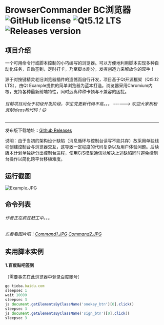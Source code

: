# BrowserCommander BC浏览器 ![GitHub license](https://img.shields.io/badge/license-BSD--2--Clause-blue) ![Qt5.12 LTS](https://img.shields.io/badge/Qt-5.12%20LTS-orange) ![Releases version](https://img.shields.io/github/v/release/yqs112358/BrowserCommander?color=green&include_prereleases)
## 项目介绍
一个可用命令行或脚本控制的小巧编写的浏览器。可以方便地利用脚本实现多种自动化任务，自动签到，定时打卡，乃至脚本刷分，发挥创造力来解放你的双手！

源于对按键精灵老旧浏览器插件的遗憾而自行开发，项目基于Qt开源框架（Qt5.12 LTS），由Qt Example提供的简单浏览器为蓝本打造。浏览器采用Chromium内核，支持各种最新前端特性，同时远离种种卡顿与不兼容的困扰。

###### 目前项目尚处于初级开发阶段，学生党更新代码不易。。。   ------> 欢迎大家积极贡献ideas和代码！:smiley:
------------
发布版下载地址：[Github Releases](https://github.com/yqs112358/BrowserCommander/releases "Github Release")

说明：由于当初的架构设计缺陷（消息循环与控制台读写不能共存）故采用单独线程创建控制台与浏览器交互，这导致一定程度的代码复杂以及用户体验问题。后续版本计划单独拆分出控制台进程，使用C/S模型通信以解决上述缺陷同时避免控制台操作以简化跨平台移植难度。

## 运行截图
![Example.JPG](https://i.loli.net/2020/03/10/x1z5dawZnlvDKE6.jpg)

## 命令列表
######  作者正在疯狂赶工中。。。
###### 先看看图片吧：[Command1.JPG](https://i.loli.net/2020/03/12/EdYiUc8K2MSkIoh.jpg "Command1.JPG")  [Command2.JPG](https://i.loli.net/2020/03/12/bDVLhIcs4mzTnkU.jpg "Command2.JPG")

## 实用脚本实例
#### 1.百度贴吧签到
（需要事先在此浏览器中登录百度账号）
```javascript
go tieba.baidu.com
sleepsec 1
wait 10000
sleepsec 3
js document.getElementsByClassName('onekey_btn')[0].click()
sleepsec 3
js document.getElementsByClassName('sign_btn')[0].click()
sleepsec 3
```
